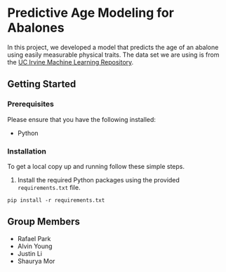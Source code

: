 # Predictive Age Modeling for Abalones

In this project, we developed a model that predicts the age of an abalone using easily measurable physical traits. The data set we are using is from the [UC Irvine Machine Learning Repository](https://archive.ics.uci.edu/dataset/1/abalone).

## Getting Started
### Prerequisites
Please ensure that you have the following installed:
- Python

### Installation
To get a local copy up and running follow these simple steps.

1. Install the required Python packages using the provided `requirements.txt` file.

```
pip install -r requirements.txt
```
## Group Members
- Rafael Park
- Alvin Young
- Justin Li
- Shaurya Mor
